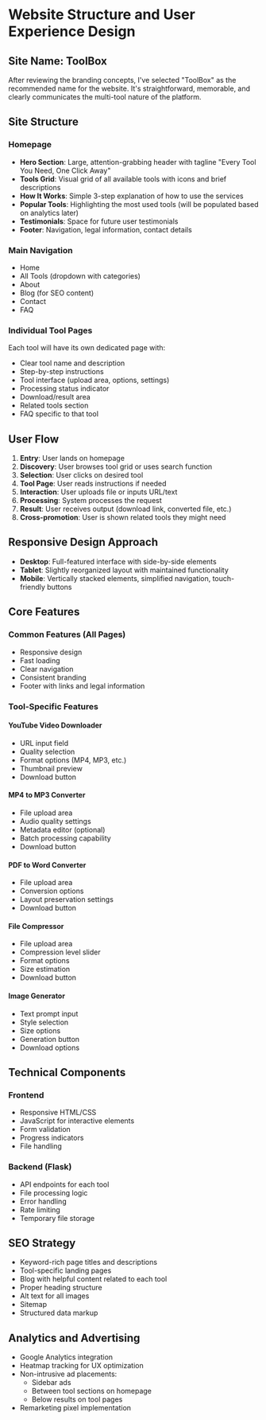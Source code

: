 # Website Structure and User Experience Design

## Site Name: ToolBox

After reviewing the branding concepts, I've selected "ToolBox" as the recommended name for the website. It's straightforward, memorable, and clearly communicates the multi-tool nature of the platform.

## Site Structure

### Homepage
- **Hero Section**: Large, attention-grabbing header with tagline "Every Tool You Need, One Click Away"
- **Tools Grid**: Visual grid of all available tools with icons and brief descriptions
- **How It Works**: Simple 3-step explanation of how to use the services
- **Popular Tools**: Highlighting the most used tools (will be populated based on analytics later)
- **Testimonials**: Space for future user testimonials
- **Footer**: Navigation, legal information, contact details

### Main Navigation
- Home
- All Tools (dropdown with categories)
- About
- Blog (for SEO content)
- Contact
- FAQ

### Individual Tool Pages
Each tool will have its own dedicated page with:
- Clear tool name and description
- Step-by-step instructions
- Tool interface (upload area, options, settings)
- Processing status indicator
- Download/result area
- Related tools section
- FAQ specific to that tool

## User Flow

1. **Entry**: User lands on homepage
2. **Discovery**: User browses tool grid or uses search function
3. **Selection**: User clicks on desired tool
4. **Tool Page**: User reads instructions if needed
5. **Interaction**: User uploads file or inputs URL/text
6. **Processing**: System processes the request
7. **Result**: User receives output (download link, converted file, etc.)
8. **Cross-promotion**: User is shown related tools they might need

## Responsive Design Approach

- **Desktop**: Full-featured interface with side-by-side elements
- **Tablet**: Slightly reorganized layout with maintained functionality
- **Mobile**: Vertically stacked elements, simplified navigation, touch-friendly buttons

## Core Features

### Common Features (All Pages)
- Responsive design
- Fast loading
- Clear navigation
- Consistent branding
- Footer with links and legal information

### Tool-Specific Features

#### YouTube Video Downloader
- URL input field
- Quality selection
- Format options (MP4, MP3, etc.)
- Thumbnail preview
- Download button

#### MP4 to MP3 Converter
- File upload area
- Audio quality settings
- Metadata editor (optional)
- Batch processing capability
- Download button

#### PDF to Word Converter
- File upload area
- Conversion options
- Layout preservation settings
- Download button

#### File Compressor
- File upload area
- Compression level slider
- Format options
- Size estimation
- Download button

#### Image Generator
- Text prompt input
- Style selection
- Size options
- Generation button
- Download options

## Technical Components

### Frontend
- Responsive HTML/CSS
- JavaScript for interactive elements
- Form validation
- Progress indicators
- File handling

### Backend (Flask)
- API endpoints for each tool
- File processing logic
- Error handling
- Rate limiting
- Temporary file storage

## SEO Strategy

- Keyword-rich page titles and descriptions
- Tool-specific landing pages
- Blog with helpful content related to each tool
- Proper heading structure
- Alt text for all images
- Sitemap
- Structured data markup

## Analytics and Advertising

- Google Analytics integration
- Heatmap tracking for UX optimization
- Non-intrusive ad placements:
  - Sidebar ads
  - Between tool sections on homepage
  - Below results on tool pages
- Remarketing pixel implementation
